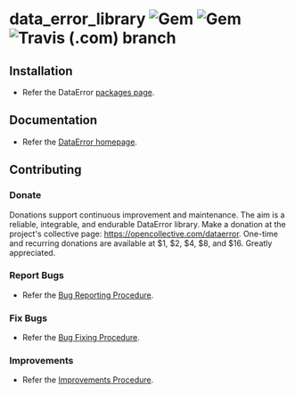 # data_error_library ![Gem](https://img.shields.io/gem/v/data_error) ![Gem](https://img.shields.io/gem/dt/data_error) ![Travis (.com) branch](https://img.shields.io/travis/com/Diligent-Software-LLC/data_error/master)

## Installation

- Refer the DataError [packages page](https://docs.diligentsoftware.org/dataerror/packages).

## Documentation

- Refer the [DataError homepage](https://docs.diligentsoftware.org/dataerror-1).

## Contributing

### Donate

Donations support continuous improvement and maintenance. The aim is a reliable,
integrable, and endurable DataError library. Make a donation at the 
project's collective page: https://opencollective.com/dataerror. 
One-time and recurring donations are available at $1, $2, $4, $8, and $16. 
Greatly appreciated.

### Report Bugs

- Refer the [Bug Reporting Procedure](https://github.com/Diligent-Software-LLC/data_error/issues/5).

### Fix Bugs

- Refer the [Bug Fixing Procedure](https://github.com/Diligent-Software-LLC/data_error/issues/6).

### Improvements

- Refer the [Improvements Procedure](https://github.com/Diligent-Software-LLC/data_error/issues/7).
